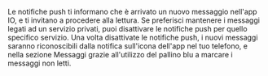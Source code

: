 Le notifiche push ti informano che è arrivato un nuovo messaggio nell'app IO, e ti invitano a procedere alla lettura. Se preferisci mantenere i messaggi legati ad un servizio privati, puoi disattivare le notifiche push per quello specifico servizio. Una volta disattivate le notifiche push, i nuovi messaggi saranno riconoscibili dalla notifica sull'icona dell'app nel tuo telefono, e nella sezione Messaggi grazie all'utilizzo del pallino blu a marcare i messaggi non letti.